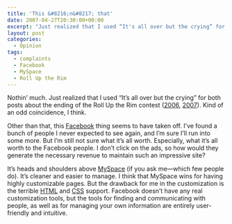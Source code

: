 ```yaml
---
title: 'This &#8216;n&#8217; that'
date: 2007-04-27T20:30:00+00:00
excerpt: "Just realized that I used “It's all over but the crying” for both posts about the ending of Roll Up the Rim"
layout: post
categories:
  - Opinion
tags:
  - complaints
  - Facebook
  - MySpace
  - Roll Up the Rim
---
```


Nothin&#8217; much. Just realized that I used &#8220;It&#8217;s all over but the crying&#8221; for both posts about the ending of the Roll Up the Rim contest ([2006](/its-all-over-but-the-crying.html), [2007](/its-all-over-but-the-crying-2.html)). Kind of an odd coincidence, I think.

Other than that, this [Facebook](http://www.facebook.com/) thing seems to have taken off. I&#8217;ve found a bunch of people I never expected to see again, and I&#8217;m sure I&#8217;ll run into some more. But I&#8217;m still not sure what it&#8217;s all worth. Especially, what it&#8217;s all worth to the Facebook people. I don&#8217;t click on the ads, so how would they generate the necessary revenue to maintain such an impressive site?

It&#8217;s heads and shoulders above [MySpace](http://www.myspace.com/) (if you ask me—which few people do). It&#8217;s cleaner and easier to manage. I think that MySpace wins for having highly customizable pages. But the drawback for me in the customization is the terrible [HTML](http://www.w3.org/TR/html401/) and [CSS](http://www.w3.org/Style/CSS/) support. Facebook doesn&#8217;t have any real customization tools, but the tools for finding and communicating with people, as well as for managing your own information are entirely user-friendly and intuitive.
